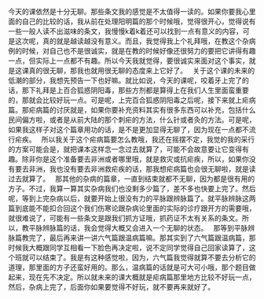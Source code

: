 今天的课依然是十分无聊。那些条文我的感觉是不太值得一读的。如果你要我心里面的自己的比较的话，我从前在处理阳明篇的那个时候哦，觉得很开心，觉得说有一些一般人读不出滋味的条文，我慢慢k着k着还可以找到一点有意义的内容，可是这次呢，真的就是越读越没有意义。而且，我觉得我上个礼拜哦，在教这个杂病例的时候，对自己也不是很诚实，就是在教的时候好像还很努力的要把它讲得有趣一点，但实际上一点都不有趣。所以今天我就觉得，要很诚实来面对这个事实，就是这课真的很无聊，那我也就用很无聊的态度来上它好了。
 
关于这个课的未来的低潮的部分，我想先预告一下也好嘛。就比如说，今天的课呢，咬着牙上完了的话，那下礼拜是上百合狐惑阴阳毒，那些方剂都是算得上在我们人生里面蛮重要的，那就会比较好玩一点。可是呢，上完百合狐惑阴阳毒之后呢，接下来就上疟病篇。那疟病篇的讨厌就是，如果你要补充资料其实有很多东西可以补充，包括什么民间偏方啦，或者是从前大陆的那个刺疟的方法，什么针或者灸的方法。可是呢，如果我这样子对这个篇章用功的话，是不是更加显得无聊了，因为现在一点都不流行疟疾。
 
所以我关于这个疟病篇要怎么教哦，我还在摇摆不定，我觉的我的采行的方案可能会是，就把课本这样念一念过去就算了，可能不会故意要让它变得有趣。除非你是这个准备要去非洲或者哪里哦，就是救灾或抗疟疾，所以，如果你没有要去非洲，我也没有要去非洲救疟疾的话，那我想疟病篇也会很无聊啦，就是读过去就算了。
 
那其他的杂病的篇章，一直到结束就都不无聊，因为都是很有用的方子。不过，我算一算其实杂病我们也没剩多少篇了，差不多也快要上完了。然后呢，等到上完杂病以后，就要开始上很没有力的平脉跟辨脉篇了。就平脉辨脉这两篇到底能不能扣合回这个我们伤寒论跟杂病论里面的实际的诊疗跟开方的需要哦，就很难说了，可能有一些条文是跟我们抓方证哦，抓药证不太有关系的条文。所以，教平脉辨脉篇的话，我会觉得大概又会进入一个无聊的状态。
 
那等到平脉辨脉篇教完了，最后再来讲一讲六气篇跟温病篇嘛。那其实到了六气篇跟温病篇，那时候我大概跟同学互相看一下脸色再决定啦，说不定同学觉得自己回家读算了，这个班就可以结束了。我是有这种感觉啦，因为，六气篇我觉得就算不要去分析它的道理，那里面的方子还蛮好用的。那么，温病篇的话就是可大可小哦，那个题目做起来，现在先不决定。所以就未来的课大概就是疟病篇那里地方比较不好玩一点，然后，杂病上完了，后面你如果要觉得不好玩，就不要再来就好了。
